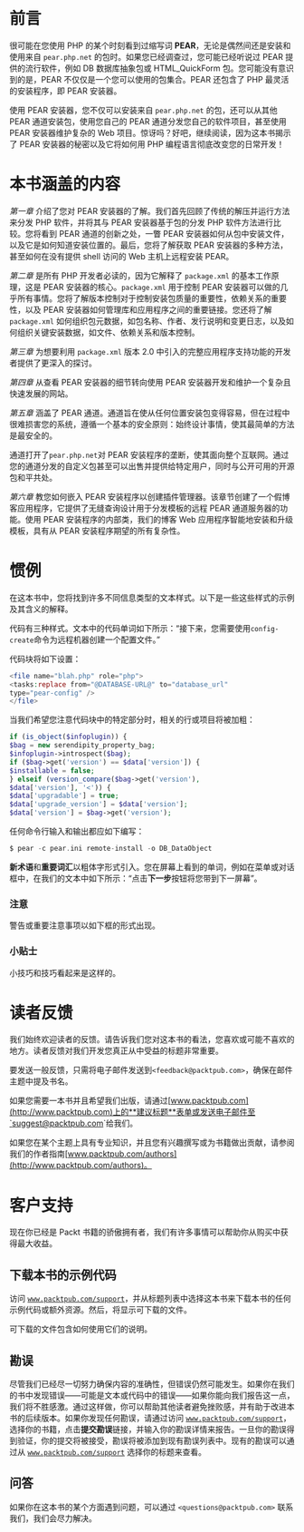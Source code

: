 # 前言

很可能在您使用 PHP 的某个时刻看到过缩写词 **PEAR**，无论是偶然间还是安装和使用来自 `pear.php.net` 的包时。如果您已经调查过，您可能已经听说过 PEAR 提供的流行软件，例如 DB 数据库抽象包或 HTML_QuickForm 包。您可能没有意识到的是，PEAR 不仅仅是一个您可以使用的包集合。PEAR 还包含了 PHP 最灵活的安装程序，即 PEAR 安装器。

使用 PEAR 安装器，您不仅可以安装来自 `pear.php.net` 的包，还可以从其他 PEAR 通道安装包，使用您自己的 PEAR 通道分发您自己的软件项目，甚至使用 PEAR 安装器维护复杂的 Web 项目。惊讶吗？好吧，继续阅读，因为这本书揭示了 PEAR 安装器的秘密以及它将如何用 PHP 编程语言彻底改变您的日常开发！

# 本书涵盖的内容

*第一章* 介绍了您对 PEAR 安装器的了解。我们首先回顾了传统的解压并运行方法来分发 PHP 软件，并将其与 PEAR 安装器基于包的分发 PHP 软件方法进行比较。您将看到 PEAR 通道的创新之处，一瞥 PEAR 安装器如何从包中安装文件，以及它是如何知道安装位置的。最后，您将了解获取 PEAR 安装器的多种方法，甚至如何在没有提供 shell 访问的 Web 主机上远程安装 PEAR。

*第二章* 是所有 PHP 开发者必读的，因为它解释了 `package.xml` 的基本工作原理，这是 PEAR 安装器的核心。`package.xml` 用于控制 PEAR 安装器可以做的几乎所有事情。您将了解版本控制对于控制安装包质量的重要性，依赖关系的重要性，以及 PEAR 安装器如何管理库和应用程序之间的重要链接。您还将了解 `package.xml` 如何组织包元数据，如包名称、作者、发行说明和变更日志，以及如何组织关键安装数据，如文件、依赖关系和版本控制。

*第三章* 为想要利用 `package.xml` 版本 2.0 中引入的完整应用程序支持功能的开发者提供了更深入的探讨。

*第四章* 从查看 PEAR 安装器的细节转向使用 PEAR 安装器开发和维护一个复杂且快速发展的网站。

*第五章* 涵盖了 PEAR 通道。通道旨在使从任何位置安装包变得容易，但在过程中很难损害您的系统，遵循一个基本的安全原则：始终设计事情，使其最简单的方法是最安全的。

通道打开了`pear.php.net`对 PEAR 安装程序的垄断，使其面向整个互联网。通过您的通道分发的自定义包甚至可以出售并提供给特定用户，同时与公开可用的开源包和平共处。

*第六章* 教您如何嵌入 PEAR 安装程序以创建插件管理器。该章节创建了一个假博客应用程序，它提供了无缝查询设计用于分发模板的远程 PEAR 通道服务器的功能。使用 PEAR 安装程序的内部类，我们的博客 Web 应用程序智能地安装和升级模板，具有从 PEAR 安装程序期望的所有复杂性。

# 惯例

在这本书中，您将找到许多不同信息类型的文本样式。以下是一些这些样式的示例及其含义的解释。

代码有三种样式。文本中的代码单词如下所示：“接下来，您需要使用`config-create`命令为远程机器创建一个配置文件。”

代码块将如下设置：

```php
<file name="blah.php" role="php">
<tasks:replace from="@DATABASE-URL@" to="database_url"
type="pear-config" />
</file>

```

当我们希望您注意代码块中的特定部分时，相关的行或项目将被加粗：

```php
if (is_object($infoplugin)) {
$bag = new serendipity_property_bag;
$infoplugin->introspect($bag);
if ($bag->get('version') == $data['version']) {
$installable = false;
} elseif (version_compare($bag->get('version'),
$data['version'], '<')) {
$data['upgradable'] = true; 
$data['upgrade_version'] = $data['version'];
$data['version'] = $bag->get('version');

```

任何命令行输入和输出都应如下编写：

```php
$ pear -c pear.ini remote-install -o DB_DataObject 

```

**新术语**和**重要词汇**以粗体字形式引入。您在屏幕上看到的单词，例如在菜单或对话框中，在我们的文本中如下所示：“点击**下一步**按钮将您带到下一屏幕”。

### 注意

警告或重要注意事项以如下框的形式出现。

### 小贴士

小技巧和技巧看起来是这样的。

# 读者反馈

我们始终欢迎读者的反馈。请告诉我们您对这本书的看法，您喜欢或可能不喜欢的地方。读者反馈对我们开发您真正从中受益的标题非常重要。

要发送一般反馈，只需将电子邮件发送到`<feedback@packtpub.com>`，确保在邮件主题中提及书名。

如果您需要一本书并且希望我们出版，请通过[www.packtpub.com](http://www.packtpub.com)上的**建议标题**表单或发送电子邮件至`<suggest@packtpub.com>`给我们。

如果您在某个主题上具有专业知识，并且您有兴趣撰写或为书籍做出贡献，请参阅我们的作者指南[www.packtpub.com/authors](http://www.packtpub.com/authors)。

# 客户支持

现在你已经是 Packt 书籍的骄傲拥有者，我们有许多事情可以帮助你从购买中获得最大收益。

## 下载本书的示例代码

访问 [`www.packtpub.com/support`](http://www.packtpub.com/support)，并从标题列表中选择这本书来下载本书的任何示例代码或额外资源。然后，将显示可下载的文件。

可下载的文件包含如何使用它们的说明。

## 勘误

尽管我们已经尽一切努力确保内容的准确性，但错误仍然可能发生。如果你在我们的书中发现错误——可能是文本或代码中的错误——如果你能向我们报告这一点，我们将不胜感激。通过这样做，你可以帮助其他读者避免挫败感，并有助于改进本书的后续版本。如果你发现任何勘误，请通过访问 [`www.packtpub.com/support`](http://www.packtpub.com/support)，选择你的书籍，点击**提交勘误**链接，并输入你的勘误详情来报告。一旦你的勘误得到验证，你的提交将被接受，勘误将被添加到现有勘误列表中。现有的勘误可以通过从 [`www.packtpub.com/support`](http://www.packtpub.com/support) 选择你的标题来查看。

## 问答

如果你在这本书的某个方面遇到问题，可以通过 `<questions@packtpub.com>` 联系我们，我们会尽力解决。
